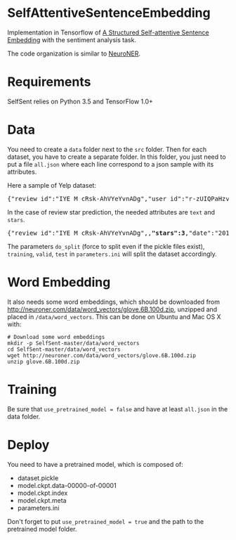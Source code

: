 # SelfAttentiveSentenceEmbedding
Implementation in Tensorflow of [A Structured Self-attentive Sentence Embedding](https://arxiv.org/abs/1703.03130) with the sentiment analysis task.

The code organization is similar to [NeuroNER](https://arxiv.org/abs/1705.05487).

# Requirements
SelfSent relies on Python 3.5 and TensorFlow 1.0+

# Data
You need to create a `data` folder next to the `src` folder.
Then for each dataset, you have to create a separate folder. In this folder, you just need to put a file `all.json` where each line correspond to a json sample with its attributes. 

Here a sample of Yelp dataset:
<pre>{"review_id":"IYE_M_cRsk-AhVYeYvnADg","user_id":"r-zUIQPaHzvIyL93wQaoiQ","business_id":"HE23DlZWAO_JF1VIHA60TQ",**"stars":3**,"date":"2012-10-09",**"text":"This is the Capitol Square branch."**,"useful":0,"funny":0,"cool":0,"type":"review"}</pre>

In the case of review star prediction, the needed attributes are `text` and `stars`. 
<pre>{"review_id":"IYE_M_cRsk-AhVYeYvnADg",,<b>"stars":3</b>,"date":"2012-10-09",<b>"text":"This is the Capitol Square branch."</b>,"user_id":"r-zUIQPaHzvIyL93wQaoiQ","business_id":"HE23DlZWAO_JF1VIHA60TQ""useful":0,"funny":0,"cool":0,"type":"review"}</pre>

The parameters `do_split` (force to split even if the pickle files exist), `training`, `valid`, `test` in `parameters.ini` will split the dataset accordingly.

# Word Embedding
It also needs some word embeddings, which should be downloaded from http://neuroner.com/data/word_vectors/glove.6B.100d.zip, unzipped and placed in `/data/word_vectors`. This can be done on Ubuntu and Mac OS X with:

```
# Download some word embeddings
mkdir -p SelfSent-master/data/word_vectors
cd SelfSent-master/data/word_vectors
wget http://neuroner.com/data/word_vectors/glove.6B.100d.zip
unzip glove.6B.100d.zip
```

# Training

Be sure that `use_pretrained_model = false` and have at least `all.json` in the data folder.

# Deploy

You need to have a pretrained model, which is composed of:
- dataset.pickle
- model.ckpt.data-00000-of-00001
- model.ckpt.index
- model.ckpt.meta
- parameters.ini

Don't forget to put `use_pretrained_model = true` and the path to the pretrained model folder.
